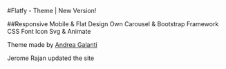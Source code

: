 #Flatfy - Theme | New Version!

##Responsive Mobile & Flat Design 
Own Carousel & Bootstrap Framework CSS 
Font Icon Svg & Animate

Theme made by [Andrea Galanti](http://www.andreagalanti.it/flatfy.php)

Jerome Rajan updated the site
